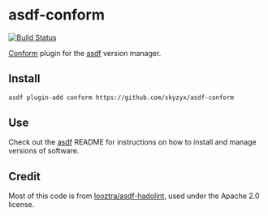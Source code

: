 # asdf-conform

[![Build Status](https://travis-ci.org/skyzyx/asdf-conform.svg?branch=master)](https://travis-ci.org/skyzyx/asdf-conform)

[Conform](https://github.com/siderolabs/conform) plugin for the [asdf](https://github.com/asdf-vm/asdf) version manager.

## Install

```bash
asdf plugin-add conform https://github.com/skyzyx/asdf-conform
```

## Use

Check out the [asdf](https://github.com/asdf-vm/asdf) README for instructions on how to install and manage versions of software.

## Credit

Most of this code is from [looztra/asdf-hadolint](https://github.com/looztra/asdf-hadolint), used under the Apache 2.0 license.
